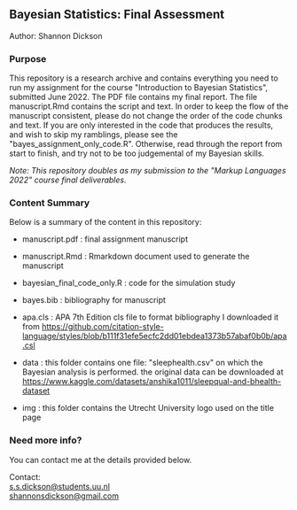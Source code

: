 ## Bayesian Statistics: Final Assessment

Author: Shannon Dickson

### Purpose

This repository is a research archive and contains everything you need to run my assignment for the course "Introduction to Bayesian Statistics",  submitted June 2022. 
The PDF file contains my final report. The file manuscript.Rmd contains the script and text.
In order to keep the flow of the manuscript consistent, please do not change the order of the code chunks and text. 
If you are only interested in the code that produces the results, and wish to skip my ramblings, please see the "bayes_assignment_only_code.R".
Otherwise, read through the report from start to finish, and try not to be too judgemental of my Bayesian skills.

*Note: This repository doubles as my submission to the "Markup Languages 2022" course final deliverables.*

### Content Summary

Below is a summary of the content in this repository:

- manuscript.pdf                 : final assignment manuscript

- manuscript.Rmd                 : Rmarkdown document used to generate the manuscript

- bayesian_final_code_only.R     : code for the simulation study
                     
- bayes.bib                      : bibliography for manuscript

- apa.cls                        : APA 7th Edition cls file to format bibliography
                                   I downloaded it from https://github.com/citation-style-language/styles/blob/b111f31efe5ecfc2dd01ebdea1373b57abaf0b0b/apa.csl
                     
- data                           : this folder contains one file: "sleephealth.csv" on which the Bayesian analysis is performed.
                                   the original data can be downloaded at https://www.kaggle.com/datasets/anshika1011/sleepqual-and-bhealth-dataset

- img                            : this folder contains the Utrecht University logo used on the title page

### Need more info?

You can contact me at the details provided below. 

Contact: \
s.s.dickson@students.uu.nl \
shannonsdickson@gmail.com

